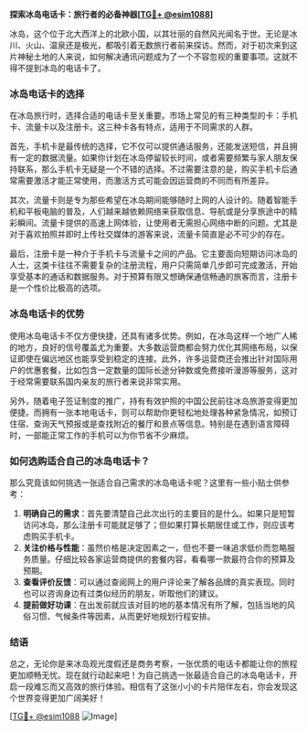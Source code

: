 **探索冰岛电话卡：旅行者的必备神器[[TG💪+ @esim1088](https://t.me/s/esim1088)]**

冰岛，这个位于北大西洋上的北欧小国，以其壮丽的自然风光闻名于世。无论是冰川、火山、温泉还是极光，都吸引着无数旅行者前来探访。然而，对于初次来到这片神秘土地的人来说，如何解决通讯问题成为了一个不容忽视的重要事项。这就不得不提到冰岛的电话卡了。

### 冰岛电话卡的选择

在冰岛旅行时，选择合适的电话卡至关重要。市场上常见的有三种类型的卡：手机卡、流量卡以及注册卡。这三种卡各有特点，适用于不同需求的人群。

首先，手机卡是最传统的选择，它不仅可以提供通话服务，还能发送短信，并且拥有一定的数据流量。如果你计划在冰岛停留较长时间，或者需要频繁与家人朋友保持联系，那么手机卡无疑是一个不错的选择。不过需要注意的是，购买手机卡后通常需要激活才能正常使用，而激活方式可能会因运营商的不同而有所差异。

其次，流量卡则是专为那些希望在冰岛期间能够随时上网的人设计的。随着智能手机和平板电脑的普及，人们越来越依赖网络来获取信息、导航或是分享旅途中的精彩瞬间。流量卡提供的高速上网体验，让使用者无需担心网络中断的问题。尤其是对于喜欢拍照并即时上传社交媒体的游客来说，流量卡简直是必不可少的存在。

最后，注册卡是一种介于手机卡与流量卡之间的产品。它主要面向短期访问冰岛的人士，这类卡往往不需要复杂的注册流程，用户只需简单几步即可完成激活，开始享受基本的通话和数据服务。对于预算有限又想确保通信畅通的旅客而言，注册卡是一个性价比极高的选项。

### 冰岛电话卡的优势

使用冰岛电话卡不仅方便快捷，还具有诸多优势。例如，在冰岛这样一个地广人稀的地方，良好的信号覆盖尤为重要。大多数运营商都会努力优化其网络布局，以保证即使在偏远地区也能享受到稳定的连接。此外，许多运营商还会推出针对国际用户的优惠套餐，比如包含一定数量的国际长途分钟数或免费接听漫游等服务，这对于经常需要联系国内亲友的旅行者来说非常实用。

另外，随着电子签证制度的推广，持有有效护照的中国公民前往冰岛旅游变得更加便捷。而拥有一张本地电话卡，则可以帮助你更轻松地处理各种紧急情况，如预订住宿、查询天气预报或是查找附近的餐厅和景点等信息。特别是在遇到语言障碍时，一部能正常工作的手机可以为你节省不少麻烦。

### 如何选购适合自己的冰岛电话卡？

那么究竟该如何挑选一张适合自己需求的冰岛电话卡呢？这里有一些小贴士供参考：

1. **明确自己的需求**：首先要清楚自己此次出行的主要目的是什么。如果只是短暂访问冰岛，那么注册卡可能就足够了；但如果打算长期居住或工作，则应该考虑购买手机卡。
2. **关注价格与性能**：虽然价格是决定因素之一，但也不要一味追求低价而忽略服务质量。仔细比较各家运营商提供的套餐内容，看看哪一款最符合你的预算及预期。
3. **查看评价反馈**：可以通过查阅网上的用户评论来了解各品牌的真实表现。同时也可以咨询身边有过类似经历的朋友，听取他们的建议。
4. **提前做好功课**：在出发前就应该对目的地的基本情况有所了解，包括当地的风俗习惯、气候条件等因素，从而更好地规划行程安排。

### 结语

总之，无论你是来冰岛观光度假还是商务考察，一张优质的电话卡都能让你的旅程更加顺畅无忧。现在就行动起来吧！为自己挑选一张最适合自己的冰岛电话卡，开启一段难忘而又高效的旅行体验。相信有了这张小小的卡片陪伴左右，你会发现这个世界变得更加广阔美好！

[[TG💪+ @esim1088](https://t.me/s/esim1088) ![Image](https://i.postimg.cc/4NQfJmqS/Snipaste-2025-05-13-00-14-12.png)]